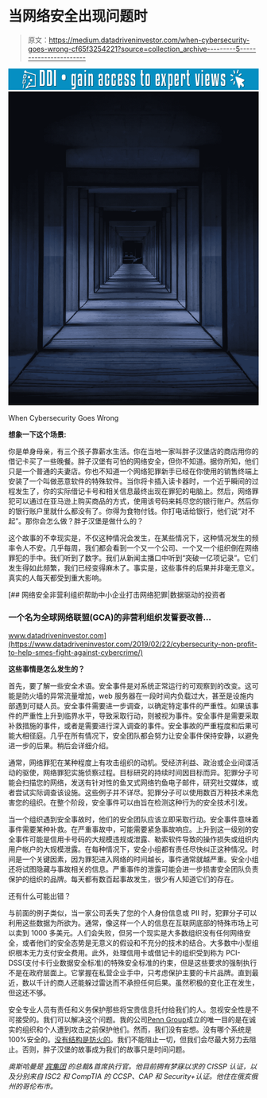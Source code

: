 # 当网络安全出现问题时

> 原文：<https://medium.datadriveninvestor.com/when-cybersecurity-goes-wrong-cf65f3254221?source=collection_archive---------5----------------------->

[![](img/3a99e106b2ee270491563f221b7e0c23.png)](http://www.track.datadriveninvestor.com/1B9E)![](img/77f6a949cfe69ad82b400d1ab5f7e5a3.png)

When Cybersecurity Goes Wrong

**想象一下这个场景:**

你是单身母亲，有三个孩子靠薪水生活。你在当地一家叫胖子汉堡店的商店用你的借记卡买了一些晚餐。胖子汉堡有可怕的网络安全，但你不知道。据你所知，他们只是一个普通的夫妻店。你也不知道一个网络犯罪新手已经在你使用的销售终端上安装了一个叫做恶意软件的特殊软件。当你将卡插入读卡器时，一个近乎瞬间的过程发生了，你的实际借记卡号和相关信息最终出现在罪犯的电脑上。然后，网络罪犯可以通过在亚马逊上购买商品的方式，使用该号码来耗尽您的银行账户。然后你的银行账户里就什么都没有了。你得为食物付钱。你打电话给银行，他们说“对不起”。那你会怎么做？胖子汉堡是做什么的？

这个故事的不幸现实是，不仅这种情况会发生，在某些情况下，这种情况发生的频率令人不安。几乎每周，我们都会看到一个又一个公司、一个又一个组织倒在网络罪犯的手中。我们听到了数字。我们从新闻主播口中听到“突破一亿项记录”。它们发生得如此频繁，我们已经变得麻木了。事实是，这些事件的后果并非毫无意义。真实的人每天都受到重大影响。

[](https://www.datadriveninvestor.com/2019/02/22/cybersecurity-non-profit-to-help-smes-fight-against-cybercrime/) [## 网络安全非营利组织帮助中小企业打击网络犯罪|数据驱动的投资者

### 一个名为全球网络联盟(GCA)的非营利组织发誓要改善…

www.datadriveninvestor.com](https://www.datadriveninvestor.com/2019/02/22/cybersecurity-non-profit-to-help-smes-fight-against-cybercrime/) 

**这些事情是怎么发生的？**

首先，要了解一些安全术语。安全事件是对系统正常运行的可观察到的改变。这可能是防火墙的异常流量增加，web 服务器在一段时间内负载过大，甚至是设施内部遇到可疑人员。安全事件需要进一步调查，以确定特定事件的严重性。如果该事件的严重性上升到临界水平，导致采取行动，则被视为事件。安全事件是需要采取补救措施的事件，或者是需要进行深入调查的事件。安全事故的严重程度和后果可能大相径庭。几乎在所有情况下，安全团队都会努力让安全事件保持安静，以避免进一步的后果。稍后会详细介绍。

通常，网络罪犯在某种程度上有攻击组织的动机。受经济利益、政治或企业间谍活动的驱使，网络罪犯实施侦察过程。目标研究的持续时间因目标而异。犯罪分子可能会扫描您的网络，发送有针对性的鱼叉式网络钓鱼电子邮件，研究社交媒体，或者尝试实际调查该设施。这些例子并不详尽。犯罪分子可以使用数百万种技术来危害您的组织。在整个阶段，安全事件可以由旨在检测这种行为的安全技术引发。

当一个组织遇到安全事故时，他们的安全团队应该立即采取行动。安全事件意味着事件需要某种补救。在严重事故中，可能需要紧急事故响应。上升到这一级别的安全事件可能是信用卡号码的大规模违规或泄露、勒索软件导致的操作损失或组织内用户帐户的大规模泄露。在每种情况下，安全小组都有责任尽快纠正这种情况。时间是一个关键因素，因为罪犯进入网络的时间越长，事件通常就越严重。安全小组还将试图隐藏与事故相关的信息。严重事件的泄露可能会进一步损害安全团队负责保护的组织的品牌。每天都有数百起事故发生，很少有人知道它们的存在。

还有什么可能出错？

与前面的例子类似，当一家公司丢失了您的个人身份信息或 PII 时，犯罪分子可以利用这些数据为所欲为。通常，像这样一个人的信息在互联网底部的特殊市场上可以卖到 1000 多美元。人们会失败，但另一个现实是大多数组织没有任何网络安全，或者他们的安全态势是无意义的假设和不充分的技术的结合。大多数中小型组织根本无力支付安全费用。此外，处理信用卡或借记卡的组织受到称为 PCI-DSS(支付卡行业数据安全标准)的特殊安全标准的约束，但是这些要求的强制执行不是在政府层面上。它掌握在私营企业手中，只考虑保护主要的卡片品牌。直到最近，数以千计的商人还能躲过雷达而不承担任何后果。虽然积极的变化正在发生，但这还不够。

安全专业人员有责任和义务保护那些将宝贵信息托付给我们的人。忽视安全性是不可接受的。我们可以解决这个问题。我的公司[Penn Group](http://www.thepenn.group)成立的唯一目的是在诚实的组织和个人遭到攻击之前保护他们。然而，我们没有妄想。没有哪个系统是 100%安全的。[没有结构是防火的](https://medium.com/@austinharman94/why-does-cybersecurity-matter-83ecc9968535)。我们不能阻止一切，但我们会尽最大努力去阻止。否则，胖子汉堡的故事成为我们的故事只是时间问题。

*奥斯哈曼是* [*宾集团*](https://thepenn.group/about/) *的总裁&首席执行官。他目前拥有梦寐以求的 CISSP 认证，以及分别来自 ISC2 和 CompTIA 的 CCSP、CAP 和 Security+认证。他住在俄亥俄州的哥伦布市。*